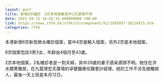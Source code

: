 ```yaml
---
layout: post
title: 新增6宗確診　2宗本地個案其中1宗源頭不明
date: 2021-04-15 16:42:15.000000000 +08:00
link: https://news.rthk.hk/rthk/ch/component/k2/1585957-20210415.htm
categories: rthk
---
```


本港新增6宗新型肺炎確診個案，當中4宗是輸入個案，另外2宗是本地個案。

6宗個案包括3男3女，年齡由4個月至43歲。

2宗本地個案，2名確診者是一對夫婦，其中29歲的妻子感染源頭不明。她住在洪水橋菁雅居，在九龍灣宏天廣場的卓健醫療任職會計經理，她的工作不涉及接觸病人，最後一天上班是本月12日。
